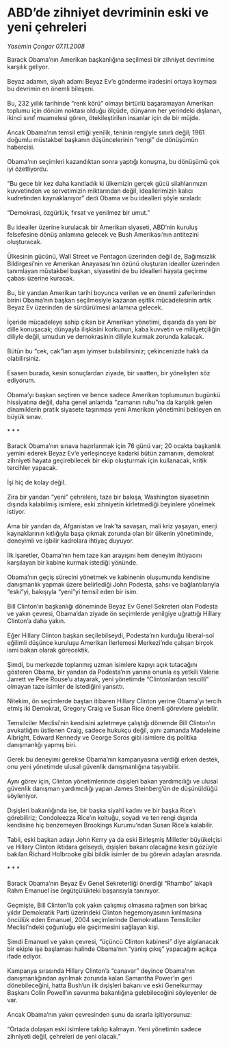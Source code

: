 # ABD’de zihniyet devriminin eski ve yeni çehreleri

*Yasemin Çongar 07.11.2008*

<div class="taraf_structure_2col_1zq">
<div class="margen_n">



 <p>Barack Obama’nın Amerikan başkanlığına seçilmesi bir zihniyet devrimine karşılık geliyor. <br/><br/>Beyaz adamın, siyah adamı Beyaz Ev’e gönderme iradesini ortaya koyması bu devrimin en önemli bileşeni. <br/><br/>Bu, 232 yıllık tarihinde “renk körü” olmayı birtürlü başaramayan Amerikan toplumu için dönüm noktası olduğu ölçüde, dünyanın her yerindeki dışlanan, ikinci sınıf muamelesi gören, ötekileştirilen insanlar için de bir müjde. <br/><br/>Ancak Obama’nın temsil ettiği yenilik, teninin rengiyle sınırlı değil; 1961 doğumlu müstakbel başkanın düşüncelerinin “rengi” de dönüşümün habercisi. <br/><br/>Obama’nın seçimleri kazandıktan sonra yaptığı konuşma, bu dönüşümü çok iyi özetliyordu. <br/><br/>“Bu gece bir kez daha kanıtladık ki ülkemizin gerçek gücü silahlarımızın kuvvetinden ve servetimizin miktarından değil, ideallerimizin kalıcı kudretinden kaynaklanıyor” dedi Obama ve bu idealleri şöyle sıraladı: <br/><br/>“Demokrasi, özgürlük, fırsat ve yenilmez bir umut.” <br/><br/>Bu idealler üzerine kurulacak bir Amerikan siyaseti, ABD’nin kuruluş felsefesine dönüş anlamına gelecek ve Bush Amerikası’nın antitezini oluşturacak. <br/><br/>Ülkesinin gücünü, Wall Street ve Pentagon üzerinden değil de, Bağımsızlık Bildirgesi’nin ve Amerikan Anayasası’nın özünü oluşturan idealler üzerinden tanımlayan müstakbel başkan, siyasetini de bu idealleri hayata geçirme çabası üzerine kuracak. <br/><br/>Bu, bir yandan Amerikan tarihi boyunca verilen ve en önemli zaferlerinden birini Obama’nın başkan seçilmesiyle kazanan eşitlik mücadelesinin artık Beyaz Ev üzerinden de sürdürülmesi anlamına gelecek. <br/><br/>İçeride mücadeleye sahip çıkan bir Amerikan yönetimi, dışarıda da yeni bir dille konuşacak; dünyayla ilişkisini korkunun, kaba kuvvetin ve milliyetçiliğin diliyle değil, umudun ve demokrasinin diliyle kurmak zorunda kalacak. <br/><br/>Bütün bu “cek, cak”ları aşırı iyimser bulabilirsiniz; çekincenizde haklı da olabilirsiniz. <br/><br/>Esasen burada, kesin sonuçlardan ziyade, bir vaatten, bir yönelişten söz ediyorum. <br/><br/>Obama’yı başkan seçtiren ve bence sadece Amerikan toplumunun bugünkü hissiyatına değil, daha genel anlamda “zamanın ruhu”na da karşılık gelen dinamiklerin pratik siyasete taşınması yeni Amerikan yönetimini bekleyen en büyük sınav. <br/><br/>* * * <br/><br/>Barack Obama’nın sınava hazırlanmak için 76 günü var; 20 ocakta başkanlık yemini ederek Beyaz Ev’e yerleşinceye kadarki bütün zamanını, demokrat zihniyeti hayata geçirebilecek bir ekip oluşturmak için kullanacak, kritik tercihler yapacak. <br/><br/>İşi hiç de kolay değil. <br/><br/>Zira bir yandan “yeni” çehrelere, taze bir bakışa, Washington siyasetinin dışında kalabilmiş isimlere, eski zihniyetin kirletmediği beyinlere yönelmek istiyor. <br/><br/>Ama bir yandan da, Afganistan ve Irak’ta savaşan, mali kriz yaşayan, enerji kaynaklarının kıtlığıyla başa çıkmak zorunda olan bir ülkenin yönetiminde, deneyimli ve işbilir kadrolara ihtiyaç duyuyor. <br/><br/>İlk işaretler, Obama’nın hem taze kan arayışını hem deneyim ihtiyacını karşılayan bir kabine kurmak istediği yönünde. <br/><br/>Obama’nın geçiş sürecini yönetmek ve kabinenin oluşumunda kendisine danışmanlık yapmak üzere belirlediği John Podesta, şahsı ve bağlantılarıyla “eski”yi, bakışıyla “yeni”yi temsil eden bir isim. <br/><br/>Bill Clinton’ın başkanlığı döneminde Beyaz Ev Genel Sekreteri olan Podesta ve yakın çevresi, Obama’dan ziyade ön seçimlerde yenilgiye uğrattığı Hillary Clinton’a daha yakın. <br/><br/>Eğer Hillary Clinton başkan seçilebilseydi, Podesta’nın kurduğu liberal-sol eğilimli düşünce kuruluşu Amerikan İlerlemesi Merkezi’nde çalışan birçok ismi bakan olarak görecektik. <br/><br/>Şimdi, bu merkezde toplanmış uzman isimlere kapıyı açık tutacağını gösteren Obama, bir yandan da Podesta’nın yanına onunla eş yetkili Valerie Jarrett ve Pete Rouse’u atayarak, yeni yönetimde “Clintonlardan tescilli” olmayan taze isimler de istediğini yansıttı. <br/><br/>Nitekim, ön seçimlerde baştan itibaren Hillary Clinton yerine Obama’yı tercih etmiş iki Demokrat, Gregory Craig ve Susan Rice önemli görevlere gelebilir. <br/><br/>Temsilciler Meclisi’nin kendisini azletmeye çalıştığı dönemde Bill Clinton’ın avukatlığını üstlenen Craig, sadece hukukçu değil, aynı zamanda Madeleine Albright, Edward Kennedy ve George Soros gibi isimlere dış politika danışmanlığı yapmış biri. <br/><br/>Gerek bu deneyimi gerekse Obama’nın kampanyasına verdiği erken destek, onu yeni yönetimde ulusal güvenlik danışmanlığına taşıyabilir. <br/><br/>Aynı görev için, Clinton yönetimlerinde dışişleri bakan yardımcılığı ve ulusal güvenlik danışman yardımcılığı yapan James Steinberg’ün de düşünüldüğü söyleniyor. <br/><br/>Dışişleri bakanlığında ise, bir başka siyahî kadını ve bir başka Rice'ı görebiliriz; Condoleezza Rice’ın koltuğu, soyadı ve ten rengi dışında kendisine hiç benzemeyen Brookings Kurumu’ndan Susan Rice’a kalabilir. <br/><br/>Tabii, eski başkan adayı John Kerry ya da eski Birleşmiş Milletler büyükelçisi ve Hillary Clinton iktidara gelseydi, dışişleri bakanı olacağına kesin gözüyle bakılan Richard Holbrooke gibi bildik isimler de bu görevin adayları arasında. <br/><br/>* * * <br/><br/>Barack Obama’nın Beyaz Ev Genel Sekreterliği önerdiği “Rhambo” lakaplı Rahm Emanuel ise örgütçülükteki başarısıyla tanınıyor. <br/><br/>Geçmişte, Bill Clinton’la çok yakın çalışmış olmasına rağmen son birkaç yıldır Demokratik Parti üzerindeki Clinton hegemonyasının kırılmasına öncülük eden Emanuel, 2004 seçimlerinde Demokratların Temsilciler Meclisi’ndeki çoğunluğu ele geçirmesini sağlayan kişi. <br/><br/>Şimdi Emanuel ve yakın çevresi, “üçüncü Clinton kabinesi” diye algılanacak bir ekiple işe başlaması halinde Obama’nın “yanlış çıkış” yapacağını açıkça ifade ediyor. <br/><br/>Kampanya sırasında Hillary Clinton’a “canavar” deyince Obama’nın danışmanlığından ayrılmak zorunda kalan Samantha Power’ın geri dönebileceğini, hatta Bush’un ilk dışişleri bakanı ve eski Genelkurmay Başkanı Colin Powell’ın savunma bakanlığına gelebileceğini söyleyenler de var. <br/><br/>Ancak Obama’nın yakın çevresinden şunu da ısrarla işitiyorsunuz: <br/><br/>“Ortada dolaşan eski isimlere takılıp kalmayın. Yeni yönetimin sadece zihniyeti değil, çehreleri de yeni olacak.”</p>

<br/>


<div id="taraf_not">
</div>

</div>


</div>
